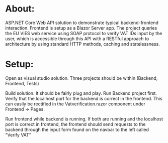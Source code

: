 # About:
ASP.NET Core Web API solution to demonstrate typical backend-frontend interaction. 
Frontend is setup as a Blazor Server app.
The project queries the EU VIES web service using SOAP protocol to verify VAT IDs input by the user, which is accessible through this API with a RESTful approach to architecture
by using standard HTTP methods, caching and statelessness.

# Setup:
Open as visual studio solution. 
Three projects should be within (Backend, Frontend, Tests)

Build solution. It should be fairly plug and play.
Run Backend project first. 
Verify that the localhost port for the backend is correct in the frontend. This can
easily be rectified in the Vatverification.razor component under Frontend -> Pages.

Run frontend while backend is running. 
If both are running and the localhost port is correct in frontend, the frontend should send requests to the backend through the 
input form found on the navbar to the left called "Verify VAT"
